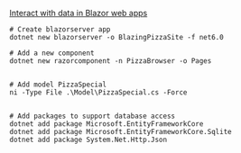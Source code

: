 [Interact with data in Blazor web apps](https://learn.microsoft.com/en-us/training/modules/interact-with-data-blazor-web-apps/)


```
# Create blazorserver app
dotnet new blazorserver -o BlazingPizzaSite -f net6.0

# Add a new component
dotnet new razorcomponent -n PizzaBrowser -o Pages


# Add model PizzaSpecial
ni -Type File .\Model\PizzaSpecial.cs -Force


# Add packages to support database access
dotnet add package Microsoft.EntityFrameworkCore
dotnet add package Microsoft.EntityFrameworkCore.Sqlite
dotnet add package System.Net.Http.Json


```
